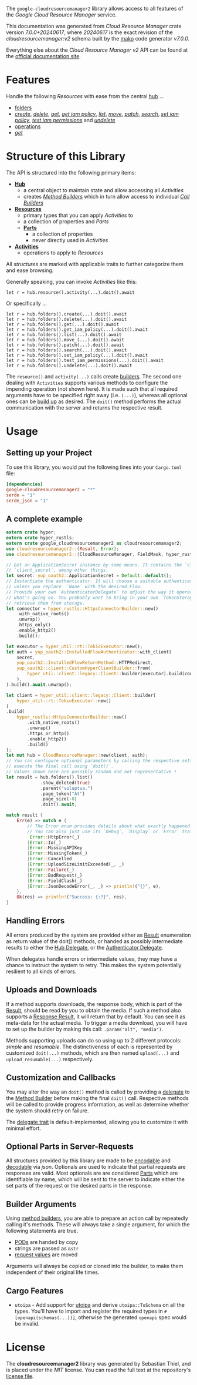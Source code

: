 <!---
DO NOT EDIT !
This file was generated automatically from 'src/generator/templates/api/README.md.mako'
DO NOT EDIT !
-->
The `google-cloudresourcemanager2` library allows access to all features of the *Google Cloud Resource Manager* service.

This documentation was generated from *Cloud Resource Manager* crate version *7.0.0+20240617*, where *20240617* is the exact revision of the *cloudresourcemanager:v2* schema built by the [mako](http://www.makotemplates.org/) code generator *v7.0.0*.

Everything else about the *Cloud Resource Manager* *v2* API can be found at the
[official documentation site](https://cloud.google.com/resource-manager).
# Features

Handle the following *Resources* with ease from the central [hub](https://docs.rs/google-cloudresourcemanager2/7.0.0+20240617/google_cloudresourcemanager2/CloudResourceManager) ...

* [folders](https://docs.rs/google-cloudresourcemanager2/7.0.0+20240617/google_cloudresourcemanager2/api::Folder)
 * [*create*](https://docs.rs/google-cloudresourcemanager2/7.0.0+20240617/google_cloudresourcemanager2/api::FolderCreateCall), [*delete*](https://docs.rs/google-cloudresourcemanager2/7.0.0+20240617/google_cloudresourcemanager2/api::FolderDeleteCall), [*get*](https://docs.rs/google-cloudresourcemanager2/7.0.0+20240617/google_cloudresourcemanager2/api::FolderGetCall), [*get iam policy*](https://docs.rs/google-cloudresourcemanager2/7.0.0+20240617/google_cloudresourcemanager2/api::FolderGetIamPolicyCall), [*list*](https://docs.rs/google-cloudresourcemanager2/7.0.0+20240617/google_cloudresourcemanager2/api::FolderListCall), [*move*](https://docs.rs/google-cloudresourcemanager2/7.0.0+20240617/google_cloudresourcemanager2/api::FolderMoveCall), [*patch*](https://docs.rs/google-cloudresourcemanager2/7.0.0+20240617/google_cloudresourcemanager2/api::FolderPatchCall), [*search*](https://docs.rs/google-cloudresourcemanager2/7.0.0+20240617/google_cloudresourcemanager2/api::FolderSearchCall), [*set iam policy*](https://docs.rs/google-cloudresourcemanager2/7.0.0+20240617/google_cloudresourcemanager2/api::FolderSetIamPolicyCall), [*test iam permissions*](https://docs.rs/google-cloudresourcemanager2/7.0.0+20240617/google_cloudresourcemanager2/api::FolderTestIamPermissionCall) and [*undelete*](https://docs.rs/google-cloudresourcemanager2/7.0.0+20240617/google_cloudresourcemanager2/api::FolderUndeleteCall)
* [operations](https://docs.rs/google-cloudresourcemanager2/7.0.0+20240617/google_cloudresourcemanager2/api::Operation)
 * [*get*](https://docs.rs/google-cloudresourcemanager2/7.0.0+20240617/google_cloudresourcemanager2/api::OperationGetCall)




# Structure of this Library

The API is structured into the following primary items:

* **[Hub](https://docs.rs/google-cloudresourcemanager2/7.0.0+20240617/google_cloudresourcemanager2/CloudResourceManager)**
    * a central object to maintain state and allow accessing all *Activities*
    * creates [*Method Builders*](https://docs.rs/google-cloudresourcemanager2/7.0.0+20240617/google_cloudresourcemanager2/common::MethodsBuilder) which in turn
      allow access to individual [*Call Builders*](https://docs.rs/google-cloudresourcemanager2/7.0.0+20240617/google_cloudresourcemanager2/common::CallBuilder)
* **[Resources](https://docs.rs/google-cloudresourcemanager2/7.0.0+20240617/google_cloudresourcemanager2/common::Resource)**
    * primary types that you can apply *Activities* to
    * a collection of properties and *Parts*
    * **[Parts](https://docs.rs/google-cloudresourcemanager2/7.0.0+20240617/google_cloudresourcemanager2/common::Part)**
        * a collection of properties
        * never directly used in *Activities*
* **[Activities](https://docs.rs/google-cloudresourcemanager2/7.0.0+20240617/google_cloudresourcemanager2/common::CallBuilder)**
    * operations to apply to *Resources*

All *structures* are marked with applicable traits to further categorize them and ease browsing.

Generally speaking, you can invoke *Activities* like this:

```Rust,ignore
let r = hub.resource().activity(...).doit().await
```

Or specifically ...

```ignore
let r = hub.folders().create(...).doit().await
let r = hub.folders().delete(...).doit().await
let r = hub.folders().get(...).doit().await
let r = hub.folders().get_iam_policy(...).doit().await
let r = hub.folders().list(...).doit().await
let r = hub.folders().move_(...).doit().await
let r = hub.folders().patch(...).doit().await
let r = hub.folders().search(...).doit().await
let r = hub.folders().set_iam_policy(...).doit().await
let r = hub.folders().test_iam_permissions(...).doit().await
let r = hub.folders().undelete(...).doit().await
```

The `resource()` and `activity(...)` calls create [builders][builder-pattern]. The second one dealing with `Activities`
supports various methods to configure the impending operation (not shown here). It is made such that all required arguments have to be
specified right away (i.e. `(...)`), whereas all optional ones can be [build up][builder-pattern] as desired.
The `doit()` method performs the actual communication with the server and returns the respective result.

# Usage

## Setting up your Project

To use this library, you would put the following lines into your `Cargo.toml` file:

```toml
[dependencies]
google-cloudresourcemanager2 = "*"
serde = "1"
serde_json = "1"
```

## A complete example

```Rust
extern crate hyper;
extern crate hyper_rustls;
extern crate google_cloudresourcemanager2 as cloudresourcemanager2;
use cloudresourcemanager2::{Result, Error};
use cloudresourcemanager2::{CloudResourceManager, FieldMask, hyper_rustls, hyper_util, yup_oauth2};

// Get an ApplicationSecret instance by some means. It contains the `client_id` and
// `client_secret`, among other things.
let secret: yup_oauth2::ApplicationSecret = Default::default();
// Instantiate the authenticator. It will choose a suitable authentication flow for you,
// unless you replace  `None` with the desired Flow.
// Provide your own `AuthenticatorDelegate` to adjust the way it operates and get feedback about
// what's going on. You probably want to bring in your own `TokenStorage` to persist tokens and
// retrieve them from storage.
let connector = hyper_rustls::HttpsConnectorBuilder::new()
    .with_native_roots()
    .unwrap()
    .https_only()
    .enable_http2()
    .build();

let executor = hyper_util::rt::TokioExecutor::new();
let auth = yup_oauth2::InstalledFlowAuthenticator::with_client(
    secret,
    yup_oauth2::InstalledFlowReturnMethod::HTTPRedirect,
    yup_oauth2::client::CustomHyperClientBuilder::from(
        hyper_util::client::legacy::Client::builder(executor).build(connector),
    ),
).build().await.unwrap();

let client = hyper_util::client::legacy::Client::builder(
    hyper_util::rt::TokioExecutor::new()
)
.build(
    hyper_rustls::HttpsConnectorBuilder::new()
        .with_native_roots()
        .unwrap()
        .https_or_http()
        .enable_http2()
        .build()
);
let mut hub = CloudResourceManager::new(client, auth);
// You can configure optional parameters by calling the respective setters at will, and
// execute the final call using `doit()`.
// Values shown here are possibly random and not representative !
let result = hub.folders().list()
             .show_deleted(true)
             .parent("voluptua.")
             .page_token("At")
             .page_size(-8)
             .doit().await;

match result {
    Err(e) => match e {
        // The Error enum provides details about what exactly happened.
        // You can also just use its `Debug`, `Display` or `Error` traits
         Error::HttpError(_)
        |Error::Io(_)
        |Error::MissingAPIKey
        |Error::MissingToken(_)
        |Error::Cancelled
        |Error::UploadSizeLimitExceeded(_, _)
        |Error::Failure(_)
        |Error::BadRequest(_)
        |Error::FieldClash(_)
        |Error::JsonDecodeError(_, _) => println!("{}", e),
    },
    Ok(res) => println!("Success: {:?}", res),
}

```
## Handling Errors

All errors produced by the system are provided either as [Result](https://docs.rs/google-cloudresourcemanager2/7.0.0+20240617/google_cloudresourcemanager2/common::Result) enumeration as return value of
the doit() methods, or handed as possibly intermediate results to either the
[Hub Delegate](https://docs.rs/google-cloudresourcemanager2/7.0.0+20240617/google_cloudresourcemanager2/common::Delegate), or the [Authenticator Delegate](https://docs.rs/yup-oauth2/*/yup_oauth2/trait.AuthenticatorDelegate.html).

When delegates handle errors or intermediate values, they may have a chance to instruct the system to retry. This
makes the system potentially resilient to all kinds of errors.

## Uploads and Downloads
If a method supports downloads, the response body, which is part of the [Result](https://docs.rs/google-cloudresourcemanager2/7.0.0+20240617/google_cloudresourcemanager2/common::Result), should be
read by you to obtain the media.
If such a method also supports a [Response Result](https://docs.rs/google-cloudresourcemanager2/7.0.0+20240617/google_cloudresourcemanager2/common::ResponseResult), it will return that by default.
You can see it as meta-data for the actual media. To trigger a media download, you will have to set up the builder by making
this call: `.param("alt", "media")`.

Methods supporting uploads can do so using up to 2 different protocols:
*simple* and *resumable*. The distinctiveness of each is represented by customized
`doit(...)` methods, which are then named `upload(...)` and `upload_resumable(...)` respectively.

## Customization and Callbacks

You may alter the way an `doit()` method is called by providing a [delegate](https://docs.rs/google-cloudresourcemanager2/7.0.0+20240617/google_cloudresourcemanager2/common::Delegate) to the
[Method Builder](https://docs.rs/google-cloudresourcemanager2/7.0.0+20240617/google_cloudresourcemanager2/common::CallBuilder) before making the final `doit()` call.
Respective methods will be called to provide progress information, as well as determine whether the system should
retry on failure.

The [delegate trait](https://docs.rs/google-cloudresourcemanager2/7.0.0+20240617/google_cloudresourcemanager2/common::Delegate) is default-implemented, allowing you to customize it with minimal effort.

## Optional Parts in Server-Requests

All structures provided by this library are made to be [encodable](https://docs.rs/google-cloudresourcemanager2/7.0.0+20240617/google_cloudresourcemanager2/common::RequestValue) and
[decodable](https://docs.rs/google-cloudresourcemanager2/7.0.0+20240617/google_cloudresourcemanager2/common::ResponseResult) via *json*. Optionals are used to indicate that partial requests are responses
are valid.
Most optionals are are considered [Parts](https://docs.rs/google-cloudresourcemanager2/7.0.0+20240617/google_cloudresourcemanager2/common::Part) which are identifiable by name, which will be sent to
the server to indicate either the set parts of the request or the desired parts in the response.

## Builder Arguments

Using [method builders](https://docs.rs/google-cloudresourcemanager2/7.0.0+20240617/google_cloudresourcemanager2/common::CallBuilder), you are able to prepare an action call by repeatedly calling it's methods.
These will always take a single argument, for which the following statements are true.

* [PODs][wiki-pod] are handed by copy
* strings are passed as `&str`
* [request values](https://docs.rs/google-cloudresourcemanager2/7.0.0+20240617/google_cloudresourcemanager2/common::RequestValue) are moved

Arguments will always be copied or cloned into the builder, to make them independent of their original life times.

[wiki-pod]: http://en.wikipedia.org/wiki/Plain_old_data_structure
[builder-pattern]: http://en.wikipedia.org/wiki/Builder_pattern
[google-go-api]: https://github.com/google/google-api-go-client

## Cargo Features

* `utoipa` - Add support for [utoipa](https://crates.io/crates/utoipa) and derive `utoipa::ToSchema` on all
the types. You'll have to import and register the required types in `#[openapi(schemas(...))]`, otherwise the
generated `openapi` spec would be invalid.


# License
The **cloudresourcemanager2** library was generated by Sebastian Thiel, and is placed
under the *MIT* license.
You can read the full text at the repository's [license file][repo-license].

[repo-license]: https://github.com/Byron/google-apis-rsblob/main/LICENSE.md

